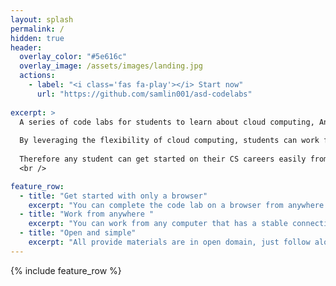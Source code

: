 ```yaml
---
layout: splash
permalink: /
hidden: true
header:
  overlay_color: "#5e616c"
  overlay_image: /assets/images/landing.jpg
  actions:
    - label: "<i class='fas fa-play'></i> Start now"
      url: "https://github.com/samlin001/asd-codelabs"
      
excerpt: >
  A series of code labs for students to learn about cloud computing, Android system, and application development on Google Cloud Platform.<br>
  
  By leveraging the flexibility of cloud computing, students can work from anywhere via a browser and complete the development tasks like a professional software developer. <br>
  
  Therefore any student can get started on their CS careers easily from anywhere.
  <br />

feature_row:
  - title: "Get started with only a browser"
    excerpt: "You can complete the code lab on a browser from anywhere."
  - title: "Work from anywhere "
    excerpt: "You can work from any computer that has a stable connection and can run a browser."
  - title: "Open and simple"
    excerpt: "All provide materials are in open domain, just follow along and everything can be completed"
---
```



{% include feature_row %}
